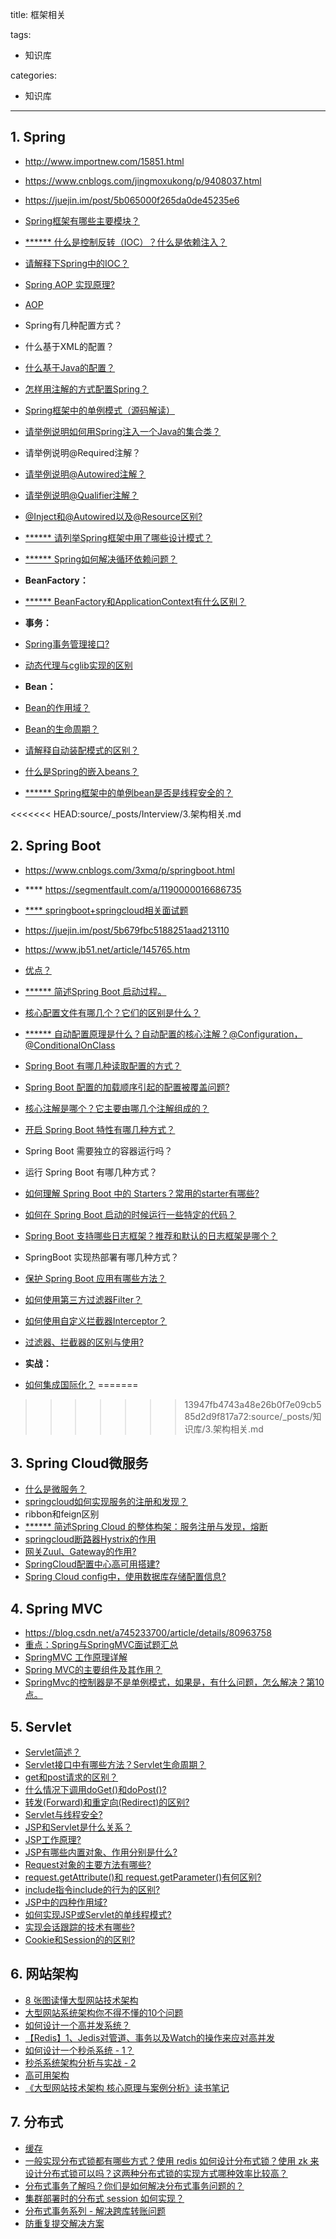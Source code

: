 title: 框架相关

tags:
  - 知识库

categories:
  - 知识库

---
## 1. Spring
- http://www.importnew.com/15851.html
- https://www.cnblogs.com/jingmoxukong/p/9408037.html
- https://juejin.im/post/5b065000f265da0de45235e6


- [Spring框架有哪些主要模块？](http://www.importnew.com/15851.html#spring_framework)
- [****** 什么是控制反转（IOC）？什么是依赖注入？](http://www.importnew.com/15851.html#ioc_di)
- [请解释下Spring中的IOC？](https://github.com/mnan2c/JavaGuide/blob/master/docs/system-design/framework/Spring%E5%AD%A6%E4%B9%A0%E4%B8%8E%E9%9D%A2%E8%AF%95.md#ioc)
- [Spring AOP 实现原理?](https://juejin.im/post/5b065000f265da0de45235e6#heading-4)
- [AOP](https://github.com/mnan2c/JavaGuide/blob/master/docs/system-design/framework/Spring%E5%AD%A6%E4%B9%A0%E4%B8%8E%E9%9D%A2%E8%AF%95.md#aop)
- Spring有几种配置方式？
- 什么基于XML的配置？
- [什么基于Java的配置？](http://www.importnew.com/15851.html#java_based_configuration)
- [怎样用注解的方式配置Spring？](http://www.importnew.com/15851.html#annotation_based_configuration)
- [Spring框架中的单例模式（源码解读）](http://www.cnblogs.com/chengxuyuanzhilu/p/6404991.html)
- [请举例说明如何用Spring注入一个Java的集合类？](http://www.importnew.com/15851.html#inject_collection)
- 请举例说明@Required注解？
- [请举例说明@Autowired注解？](http://www.importnew.com/15851.html#autowired_annotation)
- [请举例说明@Qualifier注解？](http://www.importnew.com/15851.html#qualifier_annotation)
- [@Inject和@Autowired以及@Resource区别?](https://blog.csdn.net/u012734441/article/details/51706504)
- [****** 请列举Spring框架中用了哪些设计模式？](http://www.importnew.com/15851.html#design_patterns_used_in_spring)
- [****** Spring如何解决循环依赖问题？](https://blog.csdn.net/chejinqiang/article/details/80003868#4522-1524062321107)
- **BeanFactory：**
- [****** BeanFactory和ApplicationContext有什么区别？](http://www.importnew.com/15851.html#beanfactory_vs_applicationcontext)
- **事务：**
- [Spring事务管理接口?](https://juejin.im/post/5b00c52ef265da0b95276091#heading-4)
- [动态代理与cglib实现的区别](https://juejin.im/post/5b065000f265da0de45235e6#heading-13)
- **Bean：**
- [Bean的作用域？](https://github.com/mnan2c/JavaGuide/blob/master/docs/system-design/framework/SpringBean.md#%E4%B8%80--bean%E7%9A%84%E4%BD%9C%E7%94%A8%E5%9F%9F)
- [Bean的生命周期？](https://github.com/mnan2c/JavaGuide/blob/master/docs/system-design/framework/SpringBean.md#%E6%80%BB%E7%BB%93)
- [请解释自动装配模式的区别？](http://www.importnew.com/15851.html#autowiring_modes)
- [什么是Spring的嵌入beans？](http://www.importnew.com/15851.html#inner_beans)
- [****** Spring框架中的单例bean是否是线程安全的？](https://www.cnblogs.com/wangzhongqiu/p/6636066.html)

<<<<<<< HEAD:source/_posts/Interview/3.架构相关.md
## 2. Spring Boot
- https://www.cnblogs.com/3xmq/p/springboot.html
- **** https://segmentfault.com/a/1190000016686735
- [**** springboot+springcloud相关面试题](https://blog.csdn.net/panhaigang123/article/details/79587612)
- https://juejin.im/post/5b679fbc5188251aad213110
- https://www.jb51.net/article/145765.htm


- [优点？](https://www.jb51.net/article/145765.htm)
- [****** 简述Spring Boot 启动过程。](https://segmentfault.com/a/1190000015899405)
- [核心配置文件有哪几个？它们的区别是什么？](https://mp.weixin.qq.com/s/BzXNfBzq-2TOCbiHG3xcsQ)
- [****** 自动配置原理是什么？自动配置的核心注解？@Configuration，@ConditionalOnClass](https://mp.weixin.qq.com/s/gs2zLSH6m9ijO0-pP2sr9Q)
- [Spring Boot 有哪几种读取配置的方式？](https://mp.weixin.qq.com/s/aen2PIh0ut-BSHad-Bw7hg)
- [Spring Boot 配置的加载顺序引起的配置被覆盖问题?](https://mp.weixin.qq.com/s/tFrRMM25LVE_2AG23lK5qQ)
- [核心注解是哪个？它主要由哪几个注解组成的？](https://juejin.im/post/5b679fbc5188251aad213110#heading-2)
- [开启 Spring Boot 特性有哪几种方式？](https://mp.weixin.qq.com/s/PYM_iV-u3dPMpP3MNz7Hig)
- Spring Boot 需要独立的容器运行吗？
- 运行 Spring Boot 有哪几种方式？
- [如何理解 Spring Boot 中的 Starters？常用的starter有哪些?](https://mp.weixin.qq.com/s/9HJVGlplze5p0eBayvhFCA)
- [如何在 Spring Boot 启动的时候运行一些特定的代码？](https://mp.weixin.qq.com/s/WeO2kJLV6LKez56T5GG35Q)
- [Spring Boot 支持哪些日志框架？推荐和默认的日志框架是哪个？](https://mp.weixin.qq.com/s/OAyzUNIgBPkPVCy23gh-WA)
- SpringBoot 实现热部署有哪几种方式？
- [保护 Spring Boot 应用有哪些方法？](https://segmentfault.com/a/1190000016537766)
- [如何使用第三方过滤器Filter？](https://segmentfault.com/n/1330000012259018)
- [如何使用自定义拦截器Interceptor？](https://segmentfault.com/n/1330000012259214)
- [过滤器、拦截器的区别与使用?](https://blog.csdn.net/heweimingming/article/details/79993591)
- **实战：**
- [如何集成国际化？](https://www.cnblogs.com/youzhibing/p/9520275.html)
=======
>>>>>>> 13947fb4743a48e26b0f7e09cb585d2d9f817a72:source/_posts/知识库/3.架构相关.md

## 3. Spring Cloud微服务
- [什么是微服务？](https://blog.csdn.net/panhaigang123/article/details/79587612)
- [springcloud如何实现服务的注册和发现？](https://blog.csdn.net/panhaigang123/article/details/79587612)
- ribbon和feign区别
- [****** 简述Spring Cloud 的整体构架：服务注册与发现，熔断](https://mp.weixin.qq.com/s?__biz=MzI3ODcxMzQzMw==&mid=2247488001&idx=1&sn=2ee93adced5282f8a6209ff49278f9db&chksm=eb539737dc241e21ce917bfd9f5119350bebee7a595f6f64b59e109da0950a5194b68423e1a1&scene=21#wechat_redirect)
- [springcloud断路器Hystrix的作用](https://mp.weixin.qq.com/s?__biz=MzI3ODcxMzQzMw==&mid=2247484850&idx=1&sn=842408941864d7531a672b7e3bf8c55f&chksm=eb538084dc240992ebb8143fda8dab96b870eb965c19d9efb9f97f271278ec45a72c063a26d1&scene=21#wechat_redirect)
- [网关Zuul、Gateway的作用?](https://mp.weixin.qq.com/s?__biz=MzI3ODcxMzQzMw==&mid=2247485079&idx=1&sn=ebd346159e9dd3bb107237855c154443&chksm=eb5383a1dc240ab7c1e93cdd7da4810e9016a3c910c53296064fa27b87750d2c8f1b141d2d7e&scene=21#wechat_redirect)
- [SpringCloud配置中心高可用搭建?](https://mp.weixin.qq.com/s?__biz=MzI3ODcxMzQzMw==&mid=2247484485&idx=1&sn=2ee0ab3e1944462fef12137772e5ccf5&chksm=eb538173dc2408659eca03173e7883fc7e121d90c4c333e5a77faddc90e6bf51b12b1ea6f6e5&scene=21#wechat_redirect)
- [Spring Cloud config中，使用数据库存储配置信息?](https://www.cnblogs.com/itsoku123/p/10871007.html)

## 4. Spring MVC
- https://blog.csdn.net/a745233700/article/details/80963758
- [重点：Spring与SpringMVC面试题汇总](https://www.imooc.com/article/42448)
- [SpringMVC 工作原理详解](https://github.com/mnan2c/JavaGuide/blob/master/docs/system-design/framework/SpringMVC%20%E5%B7%A5%E4%BD%9C%E5%8E%9F%E7%90%86%E8%AF%A6%E8%A7%A3.md)
- [Spring MVC的主要组件及其作用？](https://github.com/mnan2c/JavaGuide/blob/master/docs/system-design/framework/SpringMVC%20%E5%B7%A5%E4%BD%9C%E5%8E%9F%E7%90%86%E8%AF%A6%E8%A7%A3.md#springmvc-%E9%87%8D%E8%A6%81%E7%BB%84%E4%BB%B6%E8%AF%B4%E6%98%8E)
- [SpringMvc的控制器是不是单例模式，如果是，有什么问题，怎么解决？第10点。](https://blog.csdn.net/a745233700/article/details/80963758)

## 5. Servlet
- [Servlet简述？](https://github.com/mnan2c/JavaGuide/blob/master/docs/java/J2EE%E5%9F%BA%E7%A1%80%E7%9F%A5%E8%AF%86.md#servlet%E6%80%BB%E7%BB%93)
- [Servlet接口中有哪些方法？Servlet生命周期？](https://github.com/mnan2c/JavaGuide/blob/master/docs/java/J2EE%E5%9F%BA%E7%A1%80%E7%9F%A5%E8%AF%86.md#servlet%E6%8E%A5%E5%8F%A3%E4%B8%AD%E6%9C%89%E5%93%AA%E4%BA%9B%E6%96%B9%E6%B3%95%E5%8F%8Aservlet%E7%94%9F%E5%91%BD%E5%91%A8%E6%9C%9F%E6%8E%A2%E7%A7%98)
- [get和post请求的区别？](https://github.com/mnan2c/JavaGuide/blob/master/docs/java/J2EE%E5%9F%BA%E7%A1%80%E7%9F%A5%E8%AF%86.md#get%E5%92%8Cpost%E8%AF%B7%E6%B1%82%E7%9A%84%E5%8C%BA%E5%88%AB)
- [什么情况下调用doGet()和doPost()?](https://github.com/mnan2c/JavaGuide/blob/master/docs/java/J2EE%E5%9F%BA%E7%A1%80%E7%9F%A5%E8%AF%86.md#%E4%BB%80%E4%B9%88%E6%83%85%E5%86%B5%E4%B8%8B%E8%B0%83%E7%94%A8doget%E5%92%8Cdopost)
- [转发(Forward)和重定向(Redirect)的区别?](https://github.com/mnan2c/JavaGuide/blob/master/docs/java/J2EE%E5%9F%BA%E7%A1%80%E7%9F%A5%E8%AF%86.md#%E8%BD%AC%E5%8F%91forward%E5%92%8C%E9%87%8D%E5%AE%9A%E5%90%91redirect%E7%9A%84%E5%8C%BA%E5%88%AB)
- [Servlet与线程安全?](https://github.com/mnan2c/JavaGuide/blob/master/docs/java/J2EE%E5%9F%BA%E7%A1%80%E7%9F%A5%E8%AF%86.md#servlet%E4%B8%8E%E7%BA%BF%E7%A8%8B%E5%AE%89%E5%85%A8)
- [JSP和Servlet是什么关系？](https://github.com/mnan2c/JavaGuide/blob/master/docs/java/J2EE%E5%9F%BA%E7%A1%80%E7%9F%A5%E8%AF%86.md#jsp%E5%92%8Cservlet%E6%98%AF%E4%BB%80%E4%B9%88%E5%85%B3%E7%B3%BB)
- [JSP工作原理?](https://github.com/mnan2c/JavaGuide/blob/master/docs/java/J2EE%E5%9F%BA%E7%A1%80%E7%9F%A5%E8%AF%86.md#jsp%E5%B7%A5%E4%BD%9C%E5%8E%9F%E7%90%86)
- [JSP有哪些内置对象、作用分别是什么?](https://github.com/mnan2c/JavaGuide/blob/master/docs/java/J2EE%E5%9F%BA%E7%A1%80%E7%9F%A5%E8%AF%86.md#jsp%E6%9C%89%E5%93%AA%E4%BA%9B%E5%86%85%E7%BD%AE%E5%AF%B9%E8%B1%A1%E4%BD%9C%E7%94%A8%E5%88%86%E5%88%AB%E6%98%AF%E4%BB%80%E4%B9%88)
- [Request对象的主要方法有哪些?](https://github.com/mnan2c/JavaGuide/blob/master/docs/java/J2EE%E5%9F%BA%E7%A1%80%E7%9F%A5%E8%AF%86.md#request%E5%AF%B9%E8%B1%A1%E7%9A%84%E4%B8%BB%E8%A6%81%E6%96%B9%E6%B3%95%E6%9C%89%E5%93%AA%E4%BA%9B)
- [request.getAttribute()和 request.getParameter()有何区别?](https://github.com/mnan2c/JavaGuide/blob/master/docs/java/J2EE%E5%9F%BA%E7%A1%80%E7%9F%A5%E8%AF%86.md#requestgetattribute%E5%92%8C-requestgetparameter%E6%9C%89%E4%BD%95%E5%8C%BA%E5%88%AB)
- [include指令include的行为的区别?](https://github.com/mnan2c/JavaGuide/blob/master/docs/java/J2EE%E5%9F%BA%E7%A1%80%E7%9F%A5%E8%AF%86.md#include%E6%8C%87%E4%BB%A4include%E7%9A%84%E8%A1%8C%E4%B8%BA%E7%9A%84%E5%8C%BA%E5%88%AB)
- [JSP中的四种作用域?](https://github.com/mnan2c/JavaGuide/blob/master/docs/java/J2EE%E5%9F%BA%E7%A1%80%E7%9F%A5%E8%AF%86.md#%E8%AE%B2%E8%A7%A3jsp%E4%B8%AD%E7%9A%84%E5%9B%9B%E7%A7%8D%E4%BD%9C%E7%94%A8%E5%9F%9F)
- [如何实现JSP或Servlet的单线程模式?](https://github.com/mnan2c/JavaGuide/blob/master/docs/java/J2EE%E5%9F%BA%E7%A1%80%E7%9F%A5%E8%AF%86.md#%E5%A6%82%E4%BD%95%E5%AE%9E%E7%8E%B0jsp%E6%88%96servlet%E7%9A%84%E5%8D%95%E7%BA%BF%E7%A8%8B%E6%A8%A1%E5%BC%8F)
- [实现会话跟踪的技术有哪些?](https://github.com/mnan2c/JavaGuide/blob/master/docs/java/J2EE%E5%9F%BA%E7%A1%80%E7%9F%A5%E8%AF%86.md#%E5%AE%9E%E7%8E%B0%E4%BC%9A%E8%AF%9D%E8%B7%9F%E8%B8%AA%E7%9A%84%E6%8A%80%E6%9C%AF%E6%9C%89%E5%93%AA%E4%BA%9B)
- [Cookie和Session的的区别?](https://github.com/mnan2c/JavaGuide/blob/master/docs/java/J2EE%E5%9F%BA%E7%A1%80%E7%9F%A5%E8%AF%86.md#cookie%E5%92%8Csession%E7%9A%84%E7%9A%84%E5%8C%BA%E5%88%AB)


## 6. 网站架构
- [8 张图读懂大型网站技术架构](https://github.com/mnan2c/JavaGuide/blob/master/docs/system-design/website-architecture/8%20%E5%BC%A0%E5%9B%BE%E8%AF%BB%E6%87%82%E5%A4%A7%E5%9E%8B%E7%BD%91%E7%AB%99%E6%8A%80%E6%9C%AF%E6%9E%B6%E6%9E%84.md)
- [大型网站系统架构你不得不懂的10个问题](https://github.com/mnan2c/JavaGuide/blob/master/docs/system-design/website-architecture/%E3%80%90%E9%9D%A2%E8%AF%95%E7%B2%BE%E9%80%89%E3%80%91%E5%85%B3%E4%BA%8E%E5%A4%A7%E5%9E%8B%E7%BD%91%E7%AB%99%E7%B3%BB%E7%BB%9F%E6%9E%B6%E6%9E%84%E4%BD%A0%E4%B8%8D%E5%BE%97%E4%B8%8D%E6%87%82%E7%9A%8410%E4%B8%AA%E9%97%AE%E9%A2%98.md)
- [如何设计一个高并发系统？](https://github.com/doocs/advanced-java/blob/master/docs/high-concurrency/high-concurrency-design.md)
- [【Redis】1、Jedis对管道、事务以及Watch的操作来应对高并发](https://www.cnblogs.com/wangzhongqiu/p/6558152.html)
- [如何设计一个秒杀系统 - 1？](https://www.cnblogs.com/wangzhongqiu/p/6557596.html)
- [秒杀系统架构分析与实战 - 2](https://www.cnblogs.com/wangzhongqiu/p/6557546.html)
- [高可用架构](https://github.com/doocs/advanced-java#%E9%AB%98%E5%8F%AF%E7%94%A8%E6%9E%B6%E6%9E%84)
- [《大型网站技术架构 核心原理与案例分析》读书笔记](https://www.cnblogs.com/wangzhongqiu/p/8964771.html)

## 7. 分布式
- [缓存](https://github.com/doocs/advanced-java#%E7%BC%93%E5%AD%98)
- [一般实现分布式锁都有哪些方式？使用 redis 如何设计分布式锁？使用 zk 来设计分布式锁可以吗？这两种分布式锁的实现方式哪种效率比较高？](https://github.com/doocs/advanced-java/blob/master/docs/distributed-system/distributed-lock-redis-vs-zookeeper.md)
- [分布式事务了解吗？你们是如何解决分布式事务问题的？](https://github.com/doocs/advanced-java/blob/master/docs/distributed-system/distributed-transaction.md)
- [集群部署时的分布式 session 如何实现？](https://github.com/doocs/advanced-java/blob/master/docs/distributed-system/distributed-session.md)
- [分布式事务系列 - 解决跨库转账问题](https://www.cnblogs.com/itsoku123/p/10875203.html)
- [防重复提交解决方案](https://www.toutiao.com/i6691443703715725832/)

